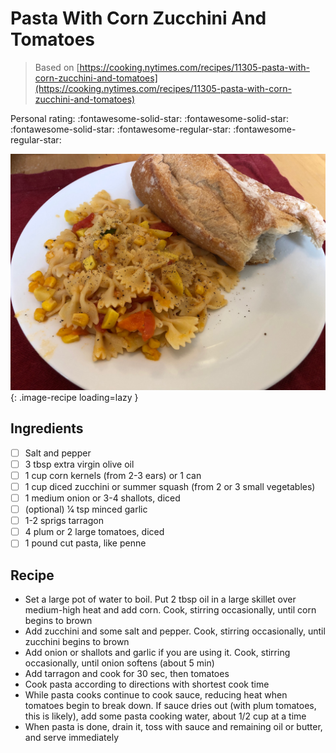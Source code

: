 <!-- Do not modify sections with "AUTO-*". They are updated by make.py -->

# Pasta With Corn Zucchini And Tomatoes

> Based on [https://cooking.nytimes.com/recipes/11305-pasta-with-corn-zucchini-and-tomatoes](https://cooking.nytimes.com/recipes/11305-pasta-with-corn-zucchini-and-tomatoes)

<!-- rating=3; (User can specify rating on scale of 1-5) -->
<!-- AUTO-UserRating -->
Personal rating: :fontawesome-solid-star: :fontawesome-solid-star: :fontawesome-solid-star: :fontawesome-regular-star: :fontawesome-regular-star:
<!-- /AUTO-UserRating -->

<!-- name_image=pasta_with_corn_zucchini_and_tomatoes.jpeg; (User can specify image name if multiple exist) -->
<!-- AUTO-Image -->
![pasta_with_corn_zucchini_and_tomatoes.jpeg](./pasta_with_corn_zucchini_and_tomatoes.jpeg){: .image-recipe loading=lazy }
<!-- /AUTO-Image -->

## Ingredients

* [ ] Salt and pepper
* [ ] 3 tbsp extra virgin olive oil
* [ ] 1 cup corn kernels (from 2-3 ears) or 1 can
* [ ] 1 cup diced zucchini or summer squash (from 2 or 3 small vegetables)
* [ ] 1 medium onion or 3-4 shallots, diced
* [ ] (optional) 1⁄4 tsp minced garlic
* [ ] 1-2 sprigs tarragon
* [ ] 4 plum or 2 large tomatoes, diced
* [ ] 1 pound cut pasta, like penne

## Recipe

* Set a large pot of water to boil. Put 2 tbsp oil in a large skillet over medium-high heat and add corn. Cook, stirring occasionally, until corn begins to brown
* Add zucchini and some salt and pepper. Cook, stirring occasionally, until zucchini begins to brown
* Add onion or shallots and garlic if you are using it. Cook, stirring occasionally, until onion softens (about 5 min)
* Add tarragon and cook for 30 sec, then tomatoes
* Cook pasta according to directions with shortest cook time
* While pasta cooks continue to cook sauce, reducing heat when tomatoes begin to break down. If sauce dries out (with plum tomatoes, this is likely), add some pasta cooking water, about 1/2 cup at a time
* When pasta is done, drain it, toss with sauce and remaining oil or butter, and serve immediately
